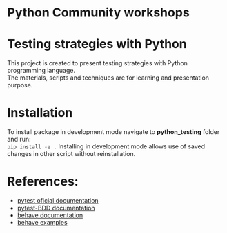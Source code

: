 Python Community workshops 
==========================

# Testing strategies with Python

This project is created to present testing strategies with Python programming language.  
The materials, scripts and techniques are for learning and presentation purpose.  

# Installation 

To install package in development mode navigate to **python_testing** folder and run:  
`pip install -e .`
Installing in development mode allows use of saved changes in other script without reinstallation.

# References:
- [pytest oficial documentation](https://buildmedia.readthedocs.org/media/pdf/pytest/latest/pytest.pdf)
- [pytest-BDD documentation](https://readthedocs.org/projects/pytest-bdd/)
- [behave documentation](https://behave.readthedocs.io/en/latest/tutorial.html)
- [behave examples](https://jenisys.github.io/behave.example/tutorials/index.html)
